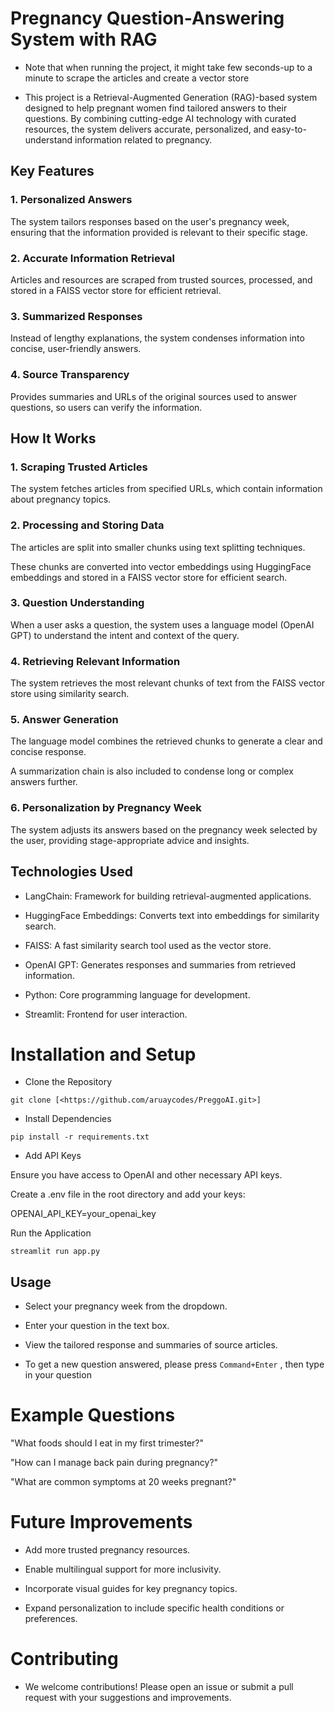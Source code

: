 # Pregnancy Question-Answering System with RAG

- Note that when running the project, it might take few seconds-up to a minute to scrape the articles and create a vector store

- This project is a Retrieval-Augmented Generation (RAG)-based system designed to help pregnant women find tailored answers to their questions. By combining cutting-edge AI technology with curated resources, the system delivers accurate, personalized, and easy-to-understand information related to pregnancy.

## Key Features

### 1. Personalized Answers

The system tailors responses based on the user's pregnancy week, ensuring that the information provided is relevant to their specific stage.

### 2. Accurate Information Retrieval

Articles and resources are scraped from trusted sources, processed, and stored in a FAISS vector store for efficient retrieval.

### 3. Summarized Responses

Instead of lengthy explanations, the system condenses information into concise, user-friendly answers.

### 4. Source Transparency

Provides summaries and URLs of the original sources used to answer questions, so users can verify the information.

## How It Works

### 1. Scraping Trusted Articles

The system fetches articles from specified URLs, which contain information about pregnancy topics.

### 2. Processing and Storing Data

The articles are split into smaller chunks using text splitting techniques.

These chunks are converted into vector embeddings using HuggingFace embeddings and stored in a FAISS vector store for efficient search.

### 3. Question Understanding

When a user asks a question, the system uses a language model (OpenAI GPT) to understand the intent and context of the query.

### 4. Retrieving Relevant Information

The system retrieves the most relevant chunks of text from the FAISS vector store using similarity search.

### 5. Answer Generation

The language model combines the retrieved chunks to generate a clear and concise response.

A summarization chain is also included to condense long or complex answers further.

### 6. Personalization by Pregnancy Week

The system adjusts its answers based on the pregnancy week selected by the user, providing stage-appropriate advice and insights.

## Technologies Used

- LangChain: Framework for building retrieval-augmented applications.

- HuggingFace Embeddings: Converts text into embeddings for similarity search.

- FAISS: A fast similarity search tool used as the vector store.

- OpenAI GPT: Generates responses and summaries from retrieved information.

- Python: Core programming language for development.

- Streamlit: Frontend for user interaction.

# Installation and Setup

- Clone the Repository

`git clone [<https://github.com/aruaycodes/PreggoAI.git>]`

- Install Dependencies

`pip install -r requirements.txt`

- Add API Keys

Ensure you have access to OpenAI and other necessary API keys.

Create a .env file in the root directory and add your keys:

OPENAI_API_KEY=your_openai_key

Run the Application

`streamlit run app.py`

## Usage

- Select your pregnancy week from the dropdown.

- Enter your question in the text box.

- View the tailored response and summaries of source articles.

- To get a new question answered, please press `Command+Enter` , then type in your question

# Example Questions

"What foods should I eat in my first trimester?"

"How can I manage back pain during pregnancy?"

"What are common symptoms at 20 weeks pregnant?"

# Future Improvements

- Add more trusted pregnancy resources.

- Enable multilingual support for more inclusivity.

- Incorporate visual guides for key pregnancy topics.

- Expand personalization to include specific health conditions or preferences.

# Contributing

- We welcome contributions! Please open an issue or submit a pull request with your suggestions and improvements.
